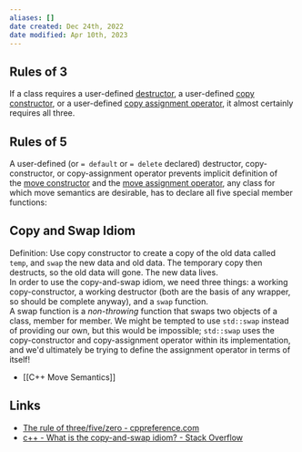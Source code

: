 ```yaml
---
aliases: []
date created: Dec 24th, 2022
date modified: Apr 10th, 2023
---
```


## Rules of 3
If a class requires a user-defined [destructor](https://en.cppreference.com/w/cpp/language/destructor "cpp/language/destructor"), a user-defined [copy constructor](https://en.cppreference.com/w/cpp/language/copy_constructor "cpp/language/copy constructor"), or a user-defined [copy assignment operator](https://en.cppreference.com/w/cpp/language/as_operator "cpp/language/as operator"), it almost certainly requires all three.

## Rules of 5
A user-defined (or `= default` or `= delete` declared) destructor, copy-constructor, or copy-assignment operator prevents implicit definition of the [move constructor](https://en.cppreference.com/w/cpp/language/move_constructor "cpp/language/move constructor") and the [move assignment operator](https://en.cppreference.com/w/cpp/language/move_operator "cpp/language/move operator"), any class for which move semantics are desirable, has to declare all five special member functions:

## Copy and Swap Idiom
Definition: Use copy constructor to create a copy of the old data called `temp`, and `swap` the new data and old data. The temporary copy then destructs, so the old data will gone. The new data lives.  
In order to use the copy-and-swap idiom, we need three things: a working copy-constructor, a working destructor (both are the basis of any wrapper, so should be complete anyway), and a `swap` function.  
A swap function is a _non-throwing_ function that swaps two objects of a class, member for member. We might be tempted to use `std::swap` instead of providing our own, but this would be impossible; `std::swap` uses the copy-constructor and copy-assignment operator within its implementation, and we'd ultimately be trying to define the assignment operator in terms of itself!
- [[C++ Move Semantics]]

## Links
- [The rule of three/five/zero - cppreference.com](https://en.cppreference.com/w/cpp/language/rule_of_three)
- [c++ - What is the copy-and-swap idiom? - Stack Overflow](https://stackoverflow.com/questions/3279543/what-is-the-copy-and-swap-idiom)